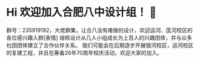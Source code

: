 # Hi 欢迎加入合肥八中设计组！ 👋
群号：235919192，大佬群集，让合八没有难做的设计，欢迎运河、匡河校区的各位感兴趣入群[表情]
熔核设计从几人小组成长为上百人的兴趣团体，并与众多社团团体建立了合作伙伴关系。
我们可能会在后期逐步开展银河校区，运河校区的复建工程，并且在筹备26年70周年校庆活动，欢迎大家的加入。
